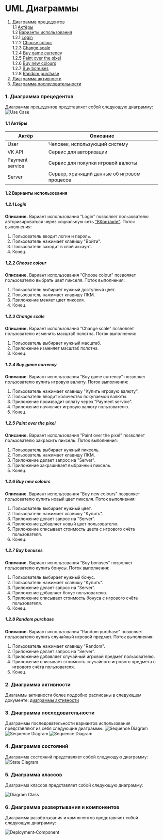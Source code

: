 # UML Диаграммы
1. [Диаграмма прецедентов](#1)<br>
1.1 [Актёры](#1.1)<br>
1.2 [Варианты использования](#1.2)<br>
1.2.1 [Login](#1.2.1)<br>
1.2.2 [Choose colour](#1.2.2)<br>
1.2.3 [Change scale](#1.2.3)<br>
1.2.4 [Buy game currency](#1.2.4)<br>
1.2.5 [Paint over the pixel](#1.2.5)<br>
1.2.6 [Buy new colours](#1.2.6)<br>
1.2.7 [Buy bonuses](#1.2.7)<br>
1.2.8 [Random purchase](#1.2.8)<br>
2. [Диаграмма активности](#2)
3. [Диаграмма последовательности](#3)

### 1. Диаграмма прецедентов<a name="1"></a>
Диаграмма прецедентов представляет собой следующую диаграмму: 
![Use Case](https://github.com/qkay111/PixelBattle/blob/master/documentation/uml-diagrams/Use%20case/UseCase.png)
#### 1.1 Актёры<a name="1.1"></a>
Актёр | Описание
--- | ---
User|Человек, использующий систему
VK API|Сервис для авторизации
Payment service|Сервис для покупки игровой валюты
Server|Сервер, хранящий данные об игровом процессе

#### 1.2 Варианты использования<a name="1.2"></a>
##### 1.2.1 Login<a name="1.2.1"></a>
**Описание.** Вариант использования "Login" позволяет пользователю авторизироваться через социальную сеть ["ВКонтакте"](https://vk.com/).
Поток выполнения:
1. Пользователь вводит логин и пароль.
2. Пользователь нажимает клавишу "Войти".
3. Пользователь заходит в свой аккаунт.
4. Конец.
##### 1.2.2 Choose colour<a name="1.2.2"></a>
**Описание.** Вариант использования "Choose colour" позволяет пользователю выбрать цвет пикселя.
Поток выполнения:
1. Пользователь выбирает нужный доступный цвет.
2. Пользователь нажимает клавишу ЛКМ.
3. Приложение меняет цвет пикселя.
4. Конец.
##### 1.2.3 Change scale<a name="1.2.3"></a>
**Описание.** Вариант использования "Change scale" позволяет пользователю изменить масштаб полотна.
Поток выполнения:
1. Пользователь выбирает нужный масштаб.
2. Приложение изменяет масштаб полотна.
3. Конец.
##### 1.2.4 Buy game currency<a name="1.2.4"></a>
**Описание.** Вариант использования "Buy game currency" позволяет пользователю купить игровую валюту.
Поток выполнения:
1. Пользователь нажимает клавишу "Купить игровую валюту".
2. Пользователь вводит количество покупаемой валюты.
3. Приложение производит оплату через "Payment service".
4. Приложение начисляет игровую валюту пользователю.
5. Конец.
##### 1.2.5 Paint over the pixel<a name="1.2.5"></a>
**Описание.** Вариант использования "Paint over the pixel" позволяет пользователю закрасить пиксель.
Поток выполнения:
1. Пользователь выбирает нужный пиксель.
2. Пользователь нажимает клавишу ЛКМ.
3. Приложение делает запрос на "Server".
4. Приложение закрашивает выбранный пиксель.
5. Конец.
##### 1.2.6 Buy new colours<a name="1.2.6"></a>
**Описание.** Вариант использования "Buy new colours" позволяет пользователю купить новый цвет пикселя.
Поток выполнения:
1. Пользователь выбирает нужный цвет.
2. Пользователь нажимает клавишу "Купить".
3. Приложение делает запрос на "Server".
4. Приложение добавляет новый цвет пользователю.
5. Приложение списывает стоимость цвета с игрового счёта пользователя.
6. Конец.
##### 1.2.7 Buy bonuses<a name="1.2.7"></a>
**Описание.** Вариант использования "Buy bonuses" позволяет пользователю купить бонусы.
Поток выполнения:
1. Пользователь выбирает нужный бонус.
2. Пользователь нажимает клавишу "Купить".
3. Приложение делает запрос на "Server".
4. Приложение добавляет бонус пользователю.
5. Приложение списывает стоимость бонуса с игрового счёта пользователя.
6. Конец.
##### 1.2.8 Random purchase<a name="1.2.8"></a>
**Описание.** Вариант использования "Random purchase" позволяет пользователю  купить случайный игровой предмет.
Поток выполнения:
1. Пользователь нажимает клавишу "Random".
2. Приложение делает запрос на "Server".
3. Приложение добавляет случайный игровой предмет пользователю.
4. Приложение списывает стоимость случайного игрового предмета с игрового счёта пользователя.
5. Конец.

### 2. Диаграмма активности<a name="2"></a>
Диагаммы активности более подробно расписаны в следующем документе: [диаграммы активности](https://github.com/qkay111/PixelBattle/blob/master/documentation/uml-diagrams/Activity/README.md)

### 3. Диаграмма последовательности<a name="3"></a>
Диаграммы последовательности вариантов использования представляют из себя следующие диаграммы:
![Sequence Diagram](https://github.com/qkay111/PixelBattle/blob/master/documentation/uml-diagrams/Sequence/SequenceDiagramLogin.png)
![Sequence Diagram](https://github.com/qkay111/PixelBattle/blob/master/documentation/uml-diagrams/Sequence/SequenceDiagramBuyGameElements.png)
![Sequence Diagram](https://github.com/qkay111/PixelBattle/blob/master/documentation/uml-diagrams/Sequence/SequenceDiagramBuyGameCurrency.png)

### 4. Диаграмма состояний<a name="4"></a>
Диаграмма состояний представляет собой следующую диаграмму:
![State Diagram](https://github.com/qkay111/PixelBattle/blob/master/documentation/uml-diagrams/State/StateDiagram.png)

### 5. Диаграмма классов<a name="5"></a>
Диаграмма классов представляет собой следующую диаграмму:

![Diagram Class](https://github.com/qkay111/PixelBattle/blob/master/documentation/uml-diagrams/Class/ClassDiagram.png)

### 6. Диаграмма развертывания и компонентов<a name="6"></a>
Диаграмма развёртывания и компонентов представляет собой следующую диаграмму:

![Deployment-Component](https://github.com/qkay111/PixelBattle/blob/master/documentation/uml-diagrams/Deployment-Component/Deployment-Componen.png)
